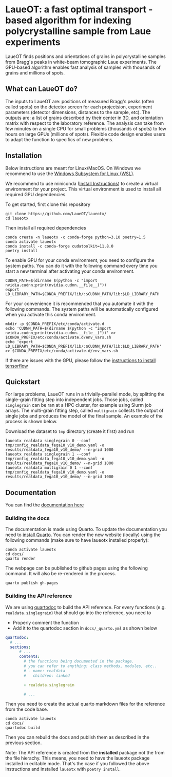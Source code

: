 # LaueOT: a fast optimal transport -based algorithm for indexing polycrystalline sample from Laue experiments

LaueOT finds positions and orientations of grains in polycrystalline samples from Bragg's peaks in white-beam tomographic Laue experiments.
The GPU-based algorithm enables fast analysis of samples with thousands of grains and millions of spots.

## What can LaueOT do?

The inputs to LaueOT are: positions of measured Bragg's peaks (often called spots) on the detector screen for each projectsion, experiment parameters (detector dimensions, distances to the sample, etc). 
The outputs are: a list of grains described by their center in 3D, and orientation matrix with respect to the laboratory reference.
The analysis can take from few minutes on a single CPU for small problems (thousands of spots) to few hours on large GPUs (millions of spots).
Flexible code design enables users to adapt the function to specifics of new problems.

## Installation
Below instructions are meant for Linux/MacOS. On Windows we recommend to use the [Windows Subsystem for Linux (WSL)](https://learn.microsoft.com/en-us/windows/wsl/install).

We recommend to use miniconda ([Install Instructions](https://docs.conda.io/en/latest/miniconda.html)) to create a virtual environment for your project. This virtual environment is used to install all required GPU dependencies. 

To get started, first clone this repository
```
git clone https://github.com/LaueOT/laueotx/
cd laueotx
```

Then install all required dependencies
```
conda create -n laueotx -c conda-forge python=3.10 poetry=1.5
conda activate laueotx
conda install -c conda-forge cudatoolkit=11.8.0
poetry install
```

To enable GPU for your conda environment, you need to configure the system paths. You can do it with the following command every time you start a new terminal after activating your conda environment.

```
CUDNN_PATH=$(dirname $(python -c "import nvidia.cudnn;print(nvidia.cudnn.__file__)"))
export LD_LIBRARY_PATH=$CONDA_PREFIX/lib/:$CUDNN_PATH/lib:$LD_LIBRARY_PATH
```

For your convenience it is recommended that you automate it with the following commands. The system paths will be automatically configured when you activate this conda environment.
```
mkdir -p $CONDA_PREFIX/etc/conda/activate.d
echo 'CUDNN_PATH=$(dirname $(python -c "import nvidia.cudnn;print(nvidia.cudnn.__file__)"))' >> $CONDA_PREFIX/etc/conda/activate.d/env_vars.sh
echo 'export LD_LIBRARY_PATH=$CONDA_PREFIX/lib/:$CUDNN_PATH/lib:$LD_LIBRARY_PATH' >> $CONDA_PREFIX/etc/conda/activate.d/env_vars.sh
```


If there are issues with the GPU, please follow the [instructions to install tensorflow](https://www.tensorflow.org/install/pip#step-by-step_instructions
)

## Quickstart

For large problems, LaueOT runs in a trivially-parallel mode, by splitting the single-grain fitting step into independent jobs.
Those jobs, called `singlegrain` can be ran at a HPC cluster, for example using Slurm job arrays.
The multi-grain fitting step, called `multigrain` collects the output of single jobs and produces the model of the final sample.
An example of the process is shown below.

Download the dataset to `tmp` directory (create it first) and run

```
laueotx realdata singlegrain 0 --conf tmp/config_realdata_fega10_v10_demo.yaml -o results/realdata_fega10_v10_demo/ --n-grid 1000
laueotx realdata singlegrain 1 --conf tmp/config_realdata_fega10_v10_demo.yaml -o results/realdata_fega10_v10_demo/ --n-grid 1000
laueotx realdata multigrain 0 1 --conf tmp/config_realdata_fega10_v10_demo.yaml -o results/realdata_fega10_v10_demo/ --n-grid 1000
```


## Documentation
You can find the [documentation here](https://laueot.github.io/laueotx/)

### Building the docs
The documentation is made using Quarto. To update the documentation you need to [install Quarto](https://quarto.org/docs/get-started/). 
You can render the new website (locally) using the following commands (make sure to have laueotx installed properly):
```
conda activate laueotx
cd docs/
quarto render
```


The webpage can be published to github pages using the following command. It will also be re-rendered in the process.
```
quarto publish gh-pages
```

### Building the API reference
We are using [quartodoc](https://github.com/machow/quartodoc) to build the API reference. For every functions (e.g. `realdata.singlegrain`) that should go into the reference, you need to
- Properly comment the function
- Add it to the quartodoc section in `docs/_quarto.yml`  as shown below

```yml
quartodoc:
  # ...
  sections:
      # ...
      contents:
        # the functions being documented in the package.
        # you can refer to anything: class methods, modules, etc..
        # - name: realdata
        #   children: linked

        - realdata.singlegrain

        # ...
```

Then you need to create the actual quarto markdown files for the reference from the code base.

```
conda activate laueotx
cd docs/
quartodoc build
```


Then you can rebuild the docs and publish them as described in the previous section.

Note: The API reference is created from the **installed** package not the from the file hierachy. This means, you need to have the laueotx package installed in editable mode. That's the case if you followed the above instructions and installed `laueotx` with `poetry install`.
